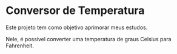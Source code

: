 # Conversor de Temperatura

Este projeto tem como objetivo aprimorar meus estudos.

Nele, é possível converter uma temperatura de graus Celsius para Fahrenheit.
